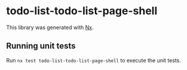# todo-list-todo-list-page-shell

This library was generated with [Nx](https://nx.dev).

## Running unit tests

Run `nx test todo-list-todo-list-page-shell` to execute the unit tests.
